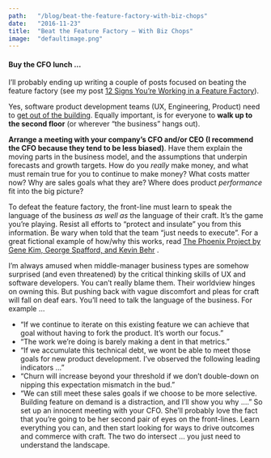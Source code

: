 ```yaml
---
path:	"/blog/beat-the-feature-factory-with-biz-chops"
date:	"2016-11-23"
title:	"Beat the Feature Factory — With Biz Chops"
image:	"defaultimage.png"
---
```


#### Buy the CFO lunch …

I’ll probably ending up writing a couple of posts focused on beating the feature factory (see my post [12 Signs You’re Working in a Feature Factory](https://hackernoon.com/12-signs-youre-working-in-a-feature-factory-44a5b938d6a2#.5wrtg2rog)).

Yes, software product development teams (UX, Engineering, Product) need to [get out of the building](http://www.inc.com/steve-blank/key-to-success-getting-out-of-building.html). Equally important, is for everyone to **walk up to the second floor** (or wherever “the business” hangs out).

**Arrange a meeting with your company’s CFO and/or CEO (I recommend the CFO because they tend to be less biased)**. Have them explain the moving parts in the business model, and the assumptions that underpin forecasts and growth targets. How do you *really* make money, and what must remain true for you to continue to make money? What costs matter now? Why are sales goals what they are? Where does product *performance* fit into the big picture?

To defeat the feature factory, the front-line must learn to speak the language of the business *as well as* the language of their craft. It’s the game you’re playing. Resist all efforts to “protect and insulate” you from this information. Be wary when told that the team “just needs to execute”. For a great fictional example of how/why this works, read [The Phoenix Project by Gene Kim, George Spafford, and Kevin Behr](https://www.amazon.com/dp/B00AZRBLHO/ref=dp-kindle-redirect?_encoding=UTF8&btkr=1) .

I’m always amused when middle-manager business types are somehow surprised (and even threatened) by the critical thinking skills of UX and software developers. You can’t really blame them. Their worldview hinges on owning this. But pushing back with vague discomfort and pleas for craft will fall on deaf ears. You’ll need to talk the language of the business. For example …

* “If we continue to iterate on this existing feature we can achieve that goal without having to fork the product. It’s worth our focus.”
* “The work we’re doing is barely making a dent in that metrics.”
* “If we accumulate this technical debt, we wont be able to meet those goals for new product development. I’ve observed the following leading indicators …”
* “Churn will increase beyond your threshold if we don’t double-down on nipping this expectation mismatch in the bud.”
* “We can still meet these sales goals if we choose to be more selective. Building feature on demand is a distraction, and I’ll show you why ….”
So set up an innocent meeting with your CFO. She’ll probably love the fact that you’re going to be her second pair of eyes on the front-lines. Learn everything you can, and then start looking for ways to drive outcomes and commerce with craft. The two do intersect … you just need to understand the landscape.

